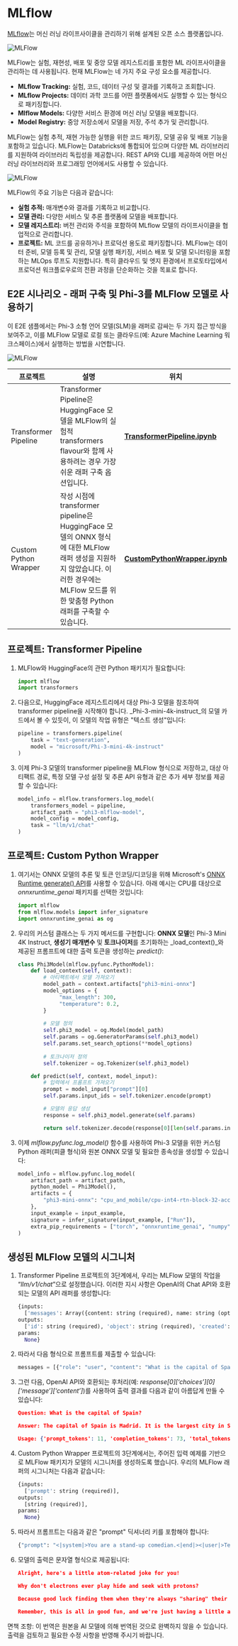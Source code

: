 # MLflow

[MLflow](https://mlflow.org/)는 머신 러닝 라이프사이클을 관리하기 위해 설계된 오픈 소스 플랫폼입니다.

![MLFlow](../../../../translated_images/MlFlowmlops.9c163870a3150e994d8e662d65cdb1158e5e87df857f4c7793eb04367e4748dd.ko.png)

MLFlow는 실험, 재현성, 배포 및 중앙 모델 레지스트리를 포함한 ML 라이프사이클을 관리하는 데 사용됩니다. 현재 MLFlow는 네 가지 주요 구성 요소를 제공합니다.

- **MLflow Tracking:** 실험, 코드, 데이터 구성 및 결과를 기록하고 조회합니다.
- **MLflow Projects:** 데이터 과학 코드를 어떤 플랫폼에서도 실행할 수 있는 형식으로 패키징합니다.
- **Mlflow Models:** 다양한 서비스 환경에 머신 러닝 모델을 배포합니다.
- **Model Registry:** 중앙 저장소에서 모델을 저장, 주석 추가 및 관리합니다.

MLFlow는 실험 추적, 재현 가능한 실행을 위한 코드 패키징, 모델 공유 및 배포 기능을 포함하고 있습니다. MLFlow는 Databricks에 통합되어 있으며 다양한 ML 라이브러리를 지원하여 라이브러리 독립성을 제공합니다. REST API와 CLI를 제공하여 어떤 머신 러닝 라이브러리와 프로그래밍 언어에서도 사용할 수 있습니다.

![MLFlow](../../../../translated_images/MLflow2.4b79a06c76e338ff4deea61f7c0ffd0d9ae2ddff2e20a4c43f2c1098c13bb54b.ko.png)

MLFlow의 주요 기능은 다음과 같습니다:

- **실험 추적:** 매개변수와 결과를 기록하고 비교합니다.
- **모델 관리:** 다양한 서비스 및 추론 플랫폼에 모델을 배포합니다.
- **모델 레지스트리:** 버전 관리와 주석을 포함하여 MLflow 모델의 라이프사이클을 협업적으로 관리합니다.
- **프로젝트:** ML 코드를 공유하거나 프로덕션 용도로 패키징합니다.
MLFlow는 데이터 준비, 모델 등록 및 관리, 모델 실행 패키징, 서비스 배포 및 모델 모니터링을 포함하는 MLOps 루프도 지원합니다. 특히 클라우드 및 엣지 환경에서 프로토타입에서 프로덕션 워크플로우로의 전환 과정을 단순화하는 것을 목표로 합니다.

## E2E 시나리오 - 래퍼 구축 및 Phi-3를 MLFlow 모델로 사용하기

이 E2E 샘플에서는 Phi-3 소형 언어 모델(SLM)을 래퍼로 감싸는 두 가지 접근 방식을 보여주고, 이를 MLFlow 모델로 로컬 또는 클라우드(예: Azure Machine Learning 워크스페이스)에서 실행하는 방법을 시연합니다.

![MLFlow](../../../../translated_images/MlFlow1.03f2450731cbbebec395ae9820571ba0ac8fd5e37462c26b7cf6bc00ca4d899a.ko.png)

| 프로젝트 | 설명 | 위치 |
| ------------ | ----------- | -------- |
| Transformer Pipeline | Transformer Pipeline은 HuggingFace 모델을 MLFlow의 실험적 transformers flavour와 함께 사용하려는 경우 가장 쉬운 래퍼 구축 옵션입니다. | [**TransformerPipeline.ipynb**](../../../../code/06.E2E/E2E_Phi-3-MLflow_TransformerPipeline.ipynb) |
| Custom Python Wrapper | 작성 시점에 transformer pipeline은 HuggingFace 모델의 ONNX 형식에 대한 MLFlow 래퍼 생성을 지원하지 않았습니다. 이러한 경우에는 MLFlow 모드를 위한 맞춤형 Python 래퍼를 구축할 수 있습니다. | [**CustomPythonWrapper.ipynb**](../../../../code/06.E2E/E2E_Phi-3-MLflow_CustomPythonWrapper.ipynb) |

## 프로젝트: Transformer Pipeline

1. MLFlow와 HuggingFace의 관련 Python 패키지가 필요합니다:

    ``` Python
    import mlflow
    import transformers
    ```

2. 다음으로, HuggingFace 레지스트리에서 대상 Phi-3 모델을 참조하여 transformer pipeline을 시작해야 합니다. _Phi-3-mini-4k-instruct_의 모델 카드에서 볼 수 있듯이, 이 모델의 작업 유형은 "텍스트 생성"입니다:

    ``` Python
    pipeline = transformers.pipeline(
        task = "text-generation",
        model = "microsoft/Phi-3-mini-4k-instruct"
    )
    ```

3. 이제 Phi-3 모델의 transformer pipeline을 MLFlow 형식으로 저장하고, 대상 아티팩트 경로, 특정 모델 구성 설정 및 추론 API 유형과 같은 추가 세부 정보를 제공할 수 있습니다:

    ``` Python
    model_info = mlflow.transformers.log_model(
        transformers_model = pipeline,
        artifact_path = "phi3-mlflow-model",
        model_config = model_config,
        task = "llm/v1/chat"
    )
    ```

## 프로젝트: Custom Python Wrapper

1. 여기서는 ONNX 모델의 추론 및 토큰 인코딩/디코딩을 위해 Microsoft's [ONNX Runtime generate() API](https://github.com/microsoft/onnxruntime-genai)를 사용할 수 있습니다. 아래 예시는 CPU를 대상으로 _onnxruntime_genai_ 패키지를 선택한 것입니다:

    ``` Python
    import mlflow
    from mlflow.models import infer_signature
    import onnxruntime_genai as og
    ```

1. 우리의 커스텀 클래스는 두 가지 메서드를 구현합니다: **ONNX 모델**인 Phi-3 Mini 4K Instruct, **생성기 매개변수** 및 **토크나이저**를 초기화하는 _load_context()_와 제공된 프롬프트에 대한 출력 토큰을 생성하는 _predict()_:

    ``` Python
    class Phi3Model(mlflow.pyfunc.PythonModel):
        def load_context(self, context):
            # 아티팩트에서 모델 가져오기
            model_path = context.artifacts["phi3-mini-onnx"]
            model_options = {
                 "max_length": 300,
                 "temperature": 0.2,         
            }
        
            # 모델 정의
            self.phi3_model = og.Model(model_path)
            self.params = og.GeneratorParams(self.phi3_model)
            self.params.set_search_options(**model_options)
            
            # 토크나이저 정의
            self.tokenizer = og.Tokenizer(self.phi3_model)
    
        def predict(self, context, model_input):
            # 입력에서 프롬프트 가져오기
            prompt = model_input["prompt"][0]
            self.params.input_ids = self.tokenizer.encode(prompt)
    
            # 모델의 응답 생성
            response = self.phi3_model.generate(self.params)
    
            return self.tokenizer.decode(response[0][len(self.params.input_ids):])
    ```

1. 이제 _mlflow.pyfunc.log_model()_ 함수를 사용하여 Phi-3 모델을 위한 커스텀 Python 래퍼(피클 형식)와 원본 ONNX 모델 및 필요한 종속성을 생성할 수 있습니다:

    ``` Python
    model_info = mlflow.pyfunc.log_model(
        artifact_path = artifact_path,
        python_model = Phi3Model(),
        artifacts = {
            "phi3-mini-onnx": "cpu_and_mobile/cpu-int4-rtn-block-32-acc-level-4",
        },
        input_example = input_example,
        signature = infer_signature(input_example, ["Run"]),
        extra_pip_requirements = ["torch", "onnxruntime_genai", "numpy"],
    )
    ```

## 생성된 MLFlow 모델의 시그니처

1. Transformer Pipeline 프로젝트의 3단계에서, 우리는 MLFlow 모델의 작업을 “_llm/v1/chat_”으로 설정했습니다. 이러한 지시 사항은 OpenAI의 Chat API와 호환되는 모델의 API 래퍼를 생성합니다:

    ``` Python
    {inputs: 
      ['messages': Array({content: string (required), name: string (optional), role: string (required)}) (required), 'temperature': double (optional), 'max_tokens': long (optional), 'stop': Array(string) (optional), 'n': long (optional), 'stream': boolean (optional)],
    outputs: 
      ['id': string (required), 'object': string (required), 'created': long (required), 'model': string (required), 'choices': Array({finish_reason: string (required), index: long (required), message: {content: string (required), name: string (optional), role: string (required)} (required)}) (required), 'usage': {completion_tokens: long (required), prompt_tokens: long (required), total_tokens: long (required)} (required)],
    params: 
      None}
    ```

1. 따라서 다음 형식으로 프롬프트를 제출할 수 있습니다:

    ``` Python
    messages = [{"role": "user", "content": "What is the capital of Spain?"}]
    ```

1. 그런 다음, OpenAI API와 호환되는 후처리(예: _response[0][‘choices’][0][‘message’][‘content’]_)를 사용하여 출력 결과를 다음과 같이 아름답게 만들 수 있습니다:

    ``` JSON
    Question: What is the capital of Spain?
    
    Answer: The capital of Spain is Madrid. It is the largest city in Spain and serves as the political, economic, and cultural center of the country. Madrid is located in the center of the Iberian Peninsula and is known for its rich history, art, and architecture, including the Royal Palace, the Prado Museum, and the Plaza Mayor.
    
    Usage: {'prompt_tokens': 11, 'completion_tokens': 73, 'total_tokens': 84}
    ```

1. Custom Python Wrapper 프로젝트의 3단계에서는, 주어진 입력 예제를 기반으로 MLFlow 패키지가 모델의 시그니처를 생성하도록 했습니다. 우리의 MLFlow 래퍼의 시그니처는 다음과 같습니다:

    ``` Python
    {inputs: 
      ['prompt': string (required)],
    outputs: 
      [string (required)],
    params: 
      None}
    ```

1. 따라서 프롬프트는 다음과 같은 "prompt" 딕셔너리 키를 포함해야 합니다:

    ``` Python
    {"prompt": "<|system|>You are a stand-up comedian.<|end|><|user|>Tell me a joke about atom<|end|><|assistant|>",}
    ```

1. 모델의 출력은 문자열 형식으로 제공됩니다:

    ``` JSON
    Alright, here's a little atom-related joke for you!
    
    Why don't electrons ever play hide and seek with protons?
    
    Because good luck finding them when they're always "sharing" their electrons!
    
    Remember, this is all in good fun, and we're just having a little atomic-level humor!
    ```

면책 조항: 이 번역은 원본을 AI 모델에 의해 번역된 것으로 완벽하지 않을 수 있습니다. 
출력을 검토하고 필요한 수정 사항을 반영해 주시기 바랍니다.